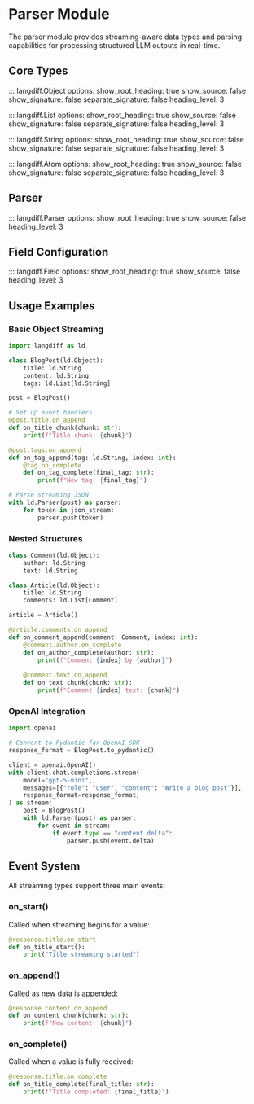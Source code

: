 # Parser Module

The parser module provides streaming-aware data types and parsing capabilities for processing structured LLM outputs in real-time.

## Core Types

::: langdiff.Object
    options:
      show_root_heading: true
      show_source: false
      show_signature: false
      separate_signature: false
      heading_level: 3

::: langdiff.List
    options:
      show_root_heading: true
      show_source: false
      show_signature: false
      separate_signature: false
      heading_level: 3

::: langdiff.String
    options:
      show_root_heading: true
      show_source: false
      show_signature: false
      separate_signature: false
      heading_level: 3

::: langdiff.Atom
    options:
      show_root_heading: true
      show_source: false
      show_signature: false
      separate_signature: false
      heading_level: 3

## Parser

::: langdiff.Parser
    options:
      show_root_heading: true
      show_source: false
      heading_level: 3

## Field Configuration

::: langdiff.Field
    options:
      show_root_heading: true
      show_source: false
      heading_level: 3

## Usage Examples

### Basic Object Streaming

```python
import langdiff as ld

class BlogPost(ld.Object):
    title: ld.String
    content: ld.String
    tags: ld.List[ld.String]

post = BlogPost()

# Set up event handlers
@post.title.on_append
def on_title_chunk(chunk: str):
    print(f"Title chunk: {chunk}")

@post.tags.on_append
def on_tag_append(tag: ld.String, index: int):
    @tag.on_complete
    def on_tag_complete(final_tag: str):
        print(f"New tag: {final_tag}")

# Parse streaming JSON
with ld.Parser(post) as parser:
    for token in json_stream:
        parser.push(token)
```

### Nested Structures

```python
class Comment(ld.Object):
    author: ld.String
    text: ld.String

class Article(ld.Object):
    title: ld.String
    comments: ld.List[Comment]

article = Article()

@article.comments.on_append
def on_comment_append(comment: Comment, index: int):
    @comment.author.on_complete
    def on_author_complete(author: str):
        print(f"Comment {index} by {author}")
    
    @comment.text.on_append
    def on_text_chunk(chunk: str):
        print(f"Comment {index} text: {chunk}")
```

### OpenAI Integration

```python
import openai

# Convert to Pydantic for OpenAI SDK
response_format = BlogPost.to_pydantic()

client = openai.OpenAI()
with client.chat.completions.stream(
    model="gpt-5-mini",
    messages=[{"role": "user", "content": "Write a blog post"}],
    response_format=response_format,
) as stream:
    post = BlogPost()
    with ld.Parser(post) as parser:
        for event in stream:
            if event.type == "content.delta":
                parser.push(event.delta)
```

## Event System

All streaming types support three main events:

### on_start()
Called when streaming begins for a value:

```python
@response.title.on_start
def on_title_start():
    print("Title streaming started")
```

### on_append()
Called as new data is appended:

```python
@response.content.on_append
def on_content_chunk(chunk: str):
    print(f"New content: {chunk}")
```

### on_complete()
Called when a value is fully received:

```python
@response.title.on_complete
def on_title_complete(final_title: str):
    print(f"Title completed: {final_title}")
```